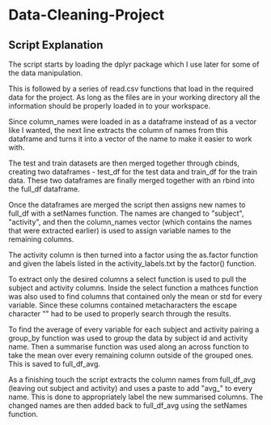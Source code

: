# Data-Cleaning-Project

## Script Explanation

The script starts by loading the dplyr package which I use later for some of the data manipulation.

This is followed by a series of read.csv functions that load in the required data for the project. As long as the files are in your working directory all the information should be properly loaded in to your workspace. 

Since column_names were loaded in as a dataframe instead of as a vector like I wanted, the next line extracts the column of names from this dataframe and turns it into a vector of the name to make it easier to work with.

The test and train datasets are then merged together through cbinds, creating two dataframes - test_df for the test data and train_df for the train data. These two dataframes are finally merged together with an rbind into the full_df dataframe.

Once the dataframes are merged the script then assigns new names to full_df with a setNames function. The names are changed to "subject", "activity", and then the column_names vector (which contains the names that were extracted earlier) is used to assign variable names to the remaining columns. 

The activity column is then turned into a factor using the as.factor function and given the labels listed in the activity_labels.txt by the factor() function. 

To extract only the desired columns a select function is used to pull the subject and activity columns. Inside the select function a mathces function was also used to find columns that contained only the mean or std for every variable. Since these columns contained metacharacters the escape character "\" had to be used to properly search through the results.

To find the average of every variable for each subject and activity pairing a group_by function was used to group the data by subject id and activity name. Then a summarise function was used along an across function to take the mean over every remaining column outside of the grouped ones. This is saved to full_df_avg.

As a finishing touch the script extracts the column names from full_df_avg (leaving out subject and activity) and uses a paste to add "avg_" to every name. This is done to appropriately label the new summarised columns. The changed names are then added back to full_df_avg using the setNames function. 
